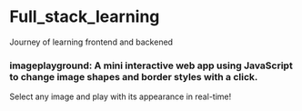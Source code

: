 # Full_stack_learning
Journey of learning frontend and backened

### **imageplayground:** A mini interactive web app using JavaScript to change image shapes and border styles with a click.  
Select any image and play with its appearance in real-time!

